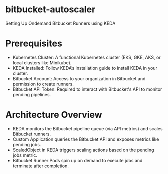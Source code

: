 # bitbucket-autoscaler
Setting Up Ondemand Bitbucket Runners using KEDA


# Prerequisites
- Kubernetes Cluster: A functional Kubernetes cluster (EKS, GKE, AKS, or local clusters like Minikube).
- KEDA Installed: Follow KEDA’s installation guide to install KEDA in your cluster.
- Bitbucket Account: Access to your organization in Bitbucket and permission to create runners.
- Bitbucket API Token: Required to interact with Bitbucket's API to monitor pending pipelines.

# Architecture Overview
- KEDA monitors the Bitbucket pipeline queue (via API metrics) and scales Bitbucket runners.
- Custom Application queries the Bitbucket API and exposes metrics like pending jobs.
- ScaledObject in KEDA triggers scaling actions based on the pending jobs metric.
- Bitbucket Runner Pods spin up on demand to execute jobs and terminate after completion.


